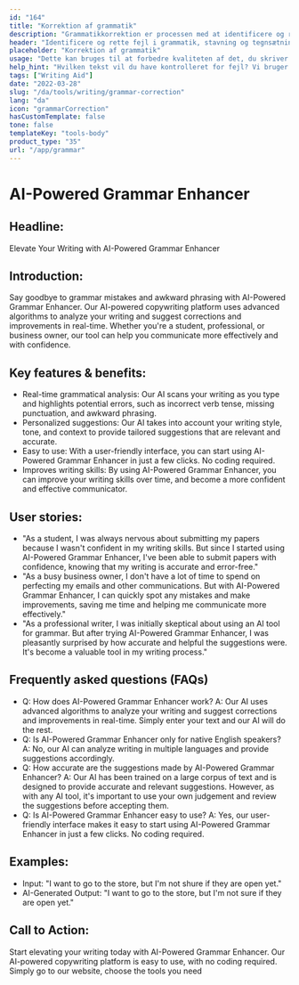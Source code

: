 ```yaml
---
id: "164"
title: "Korrektion af grammatik"
description: "Grammatikkorrektion er processen med at identificere og rette fejl i grammatik, stavning og tegnsætning. Dette kan gøres manuelt eller ved hjælp af AI-drevet software. AI-drevet grammatikkorrektionssoftware er i stand til at identificere fejl i grammatik, stavning og tegnsætning ved hjælp af Natural Language Processing (NLP). Denne teknologi kan bruges til at forbedre kvaliteten af tekster, uanset om det drejer sig om et websted, en blog eller endda en bog."
header: "Identificere og rette fejl i grammatik, stavning og tegnsætning."
placeholder: "Korrektion af grammatik"
usage: "Dette kan bruges til at forbedre kvaliteten af det, du skriver til et websted, en blog eller endda en bog."
help_hint: "Hvilken tekst vil du have kontrolleret for fejl? Vi bruger AI til at hjælpe dig med at forbedre kvaliteten af din tekst."
tags: ["Writing Aid"]
date: "2022-03-28"
slug: "/da/tools/writing/grammar-correction"
lang: "da"
icon: "grammarCorrection"
hasCustomTemplate: false
tone: false
templateKey: "tools-body"
product_type: "35"
url: "/app/grammar"
---
```


# AI-Powered Grammar Enhancer

## Headline:

Elevate Your Writing with AI-Powered Grammar Enhancer

## Introduction:

Say goodbye to grammar mistakes and awkward phrasing with AI-Powered Grammar Enhancer. Our AI-powered copywriting platform uses advanced algorithms to analyze your writing and suggest corrections and improvements in real-time. Whether you're a student, professional, or business owner, our tool can help you communicate more effectively and with confidence.

## Key features & benefits:

- Real-time grammatical analysis: Our AI scans your writing as you type and highlights potential errors, such as incorrect verb tense, missing punctuation, and awkward phrasing.
- Personalized suggestions: Our AI takes into account your writing style, tone, and context to provide tailored suggestions that are relevant and accurate.
- Easy to use: With a user-friendly interface, you can start using AI-Powered Grammar Enhancer in just a few clicks. No coding required.
- Improves writing skills: By using AI-Powered Grammar Enhancer, you can improve your writing skills over time, and become a more confident and effective communicator.

## User stories:

- "As a student, I was always nervous about submitting my papers because I wasn't confident in my writing skills. But since I started using AI-Powered Grammar Enhancer, I've been able to submit papers with confidence, knowing that my writing is accurate and error-free."
- "As a busy business owner, I don't have a lot of time to spend on perfecting my emails and other communications. But with AI-Powered Grammar Enhancer, I can quickly spot any mistakes and make improvements, saving me time and helping me communicate more effectively."
- "As a professional writer, I was initially skeptical about using an AI tool for grammar. But after trying AI-Powered Grammar Enhancer, I was pleasantly surprised by how accurate and helpful the suggestions were. It's become a valuable tool in my writing process."

## Frequently asked questions (FAQs)

- Q: How does AI-Powered Grammar Enhancer work?
  A: Our AI uses advanced algorithms to analyze your writing and suggest corrections and improvements in real-time. Simply enter your text and our AI will do the rest.
- Q: Is AI-Powered Grammar Enhancer only for native English speakers?
  A: No, our AI can analyze writing in multiple languages and provide suggestions accordingly.
- Q: How accurate are the suggestions made by AI-Powered Grammar Enhancer?
  A: Our AI has been trained on a large corpus of text and is designed to provide accurate and relevant suggestions. However, as with any AI tool, it's important to use your own judgement and review the suggestions before accepting them.
- Q: Is AI-Powered Grammar Enhancer easy to use?
  A: Yes, our user-friendly interface makes it easy to start using AI-Powered Grammar Enhancer in just a few clicks. No coding required.

## Examples:

- Input: "I want to go to the store, but I'm not shure if they are open yet."
- AI-Generated Output: "I want to go to the store, but I'm not sure if they are open yet."

## Call to Action:

Start elevating your writing today with AI-Powered Grammar Enhancer. Our AI-powered copywriting platform is easy to use, with no coding required. Simply go to our website, choose the tools you need
